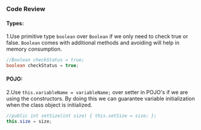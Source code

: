 ### Code Review

#### Types:
1.Use primitive type `boolean` over `Boolean` if we only need to check true or false. `Boolean` comes with additional methods and avoiding will help in memory consumption.
```java  
//Boolean checkStatus = true;
boolean checkStatus = true;
```
#### POJO:
2.Use `this.variableName = variableName;` over setter in POJO's if we are using the constructors. By doing this we can guarantee variable initialization when the class object is initialized.
```java
//public int setSize(int size) { this.setSize = size; };
this.size = size; 
```
